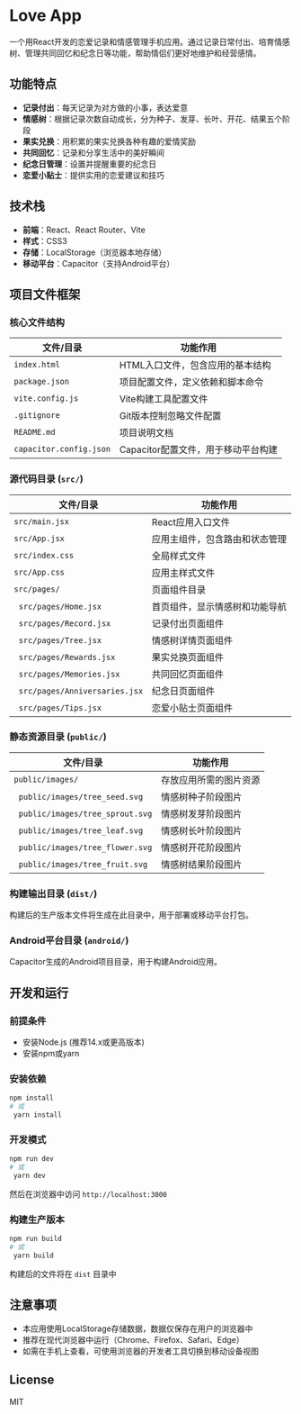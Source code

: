 # Love App

一个用React开发的恋爱记录和情感管理手机应用。通过记录日常付出、培育情感树、管理共同回忆和纪念日等功能，帮助情侣们更好地维护和经营感情。

## 功能特点

- **记录付出**：每天记录为对方做的小事，表达爱意
- **情感树**：根据记录次数自动成长，分为种子、发芽、长叶、开花、结果五个阶段
- **果实兑换**：用积累的果实兑换各种有趣的爱情奖励
- **共同回忆**：记录和分享生活中的美好瞬间
- **纪念日管理**：设置并提醒重要的纪念日
- **恋爱小贴士**：提供实用的恋爱建议和技巧

## 技术栈

- **前端**：React、React Router、Vite
- **样式**：CSS3
- **存储**：LocalStorage（浏览器本地存储）
- **移动平台**：Capacitor（支持Android平台）

## 项目文件框架

### 核心文件结构

| 文件/目录 | 功能作用 |
|----------|---------|
| `index.html` | HTML入口文件，包含应用的基本结构 |
| `package.json` | 项目配置文件，定义依赖和脚本命令 |
| `vite.config.js` | Vite构建工具配置文件 |
| `.gitignore` | Git版本控制忽略文件配置 |
| `README.md` | 项目说明文档 |
| `capacitor.config.json` | Capacitor配置文件，用于移动平台构建 |

### 源代码目录 (`src/`)

| 文件/目录 | 功能作用 |
|----------|---------|
| `src/main.jsx` | React应用入口文件 |
| `src/App.jsx` | 应用主组件，包含路由和状态管理 |
| `src/index.css` | 全局样式文件 |
| `src/App.css` | 应用主样式文件 |
| `src/pages/` | 页面组件目录 |
| &nbsp;&nbsp;`src/pages/Home.jsx` | 首页组件，显示情感树和功能导航 |
| &nbsp;&nbsp;`src/pages/Record.jsx` | 记录付出页面组件 |
| &nbsp;&nbsp;`src/pages/Tree.jsx` | 情感树详情页面组件 |
| &nbsp;&nbsp;`src/pages/Rewards.jsx` | 果实兑换页面组件 |
| &nbsp;&nbsp;`src/pages/Memories.jsx` | 共同回忆页面组件 |
| &nbsp;&nbsp;`src/pages/Anniversaries.jsx` | 纪念日页面组件 |
| &nbsp;&nbsp;`src/pages/Tips.jsx` | 恋爱小贴士页面组件 |

### 静态资源目录 (`public/`)

| 文件/目录 | 功能作用 |
|----------|---------|
| `public/images/` | 存放应用所需的图片资源 |
| &nbsp;&nbsp;`public/images/tree_seed.svg` | 情感树种子阶段图片 |
| &nbsp;&nbsp;`public/images/tree_sprout.svg` | 情感树发芽阶段图片 |
| &nbsp;&nbsp;`public/images/tree_leaf.svg` | 情感树长叶阶段图片 |
| &nbsp;&nbsp;`public/images/tree_flower.svg` | 情感树开花阶段图片 |
| &nbsp;&nbsp;`public/images/tree_fruit.svg` | 情感树结果阶段图片 |

### 构建输出目录 (`dist/`)

构建后的生产版本文件将生成在此目录中，用于部署或移动平台打包。

### Android平台目录 (`android/`)

Capacitor生成的Android项目目录，用于构建Android应用。

## 开发和运行

### 前提条件

- 安装Node.js (推荐14.x或更高版本)
- 安装npm或yarn

### 安装依赖

```bash
npm install
# 或
 yarn install
```

### 开发模式

```bash
npm run dev
# 或
 yarn dev
```

然后在浏览器中访问 `http://localhost:3000`

### 构建生产版本

```bash
npm run build
# 或
 yarn build
```

构建后的文件将在 `dist` 目录中

## 注意事项

- 本应用使用LocalStorage存储数据，数据仅保存在用户的浏览器中
- 推荐在现代浏览器中运行（Chrome、Firefox、Safari、Edge）
- 如需在手机上查看，可使用浏览器的开发者工具切换到移动设备视图

## License

MIT